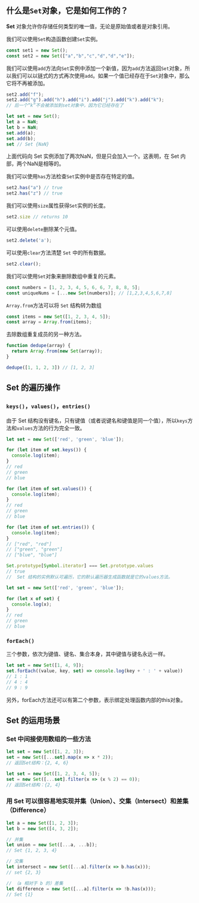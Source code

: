 ## 什么是`Set`对象，它是如何工作的？

**Set** 对象允许你存储任何类型的唯一值，无论是原始值或者是对象引用。

我们可以使用`Set`构造函数创建`Set`实例。

```javascript
const set1 = new Set();
const set2 = new Set(["a","b","c","d","d","e"]);
```

我们可以使用`add`方法向`Set`实例中添加一个新值，因为`add`方法返回`Set`对象，所以我们可以以链式的方式再次使用`add`。如果一个值已经存在于`Set`对象中，那么它将不再被添加。

```javascript
set2.add("f");
set2.add("g").add("h").add("i").add("j").add("k").add("k");
// 后一个“k”不会被添加到set对象中，因为它已经存在了
```

```js
let set = new Set();
let a = NaN;
let b = NaN;
set.add(a);
set.add(b);
set // Set {NaN}
```
上面代码向 Set 实例添加了两次NaN，但是只会加入一个。这表明，在 Set 内部，两个NaN是相等的。

我们可以使用`has`方法检查`Set`实例中是否存在特定的值。

```javascript
set2.has("a") // true
set2.has("z") // true
```

我们可以使用`size`属性获得`Set`实例的长度。

```javascript
set2.size // returns 10
```

可以使用`delete`删除某个元值。
```js
set2.delete('a');
```

可以使用`clear`方法清楚 `Set` 中的所有数据。

```javascript
set2.clear();
```

我们可以使用`Set`对象来删除数组中重复的元素。

```javascript
const numbers = [1, 2, 3, 4, 5, 6, 6, 7, 8, 8, 5];
const uniqueNums = [...new Set(numbers)]; // [1,2,3,4,5,6,7,8]
```

`Array.from`方法可以将 `Set` 结构转为数组
```js
const items = new Set([1, 2, 3, 4, 5]);
const array = Array.from(items);
```
去除数组重复成员的另一种方法。
```js
function dedupe(array) {
  return Array.from(new Set(array));
}

dedupe([1, 1, 2, 3]) // [1, 2, 3]
```

## Set 的遍历操作
### `keys()`，`values()`，`entries()`
由于 Set 结构没有键名，只有键值（或者说键名和键值是同一个值），所以`keys`方法和`values`方法的行为完全一致。
```js 
let set = new Set(['red', 'green', 'blue']);

for (let item of set.keys()) {
  console.log(item);
}
// red
// green
// blue

for (let item of set.values()) {
  console.log(item);
}
// red
// green
// blue

for (let item of set.entries()) {
  console.log(item);
}
// ["red", "red"]
// ["green", "green"]
// ["blue", "blue"]
```
```js
Set.prototype[Symbol.iterator] === Set.prototype.values
// true
//  Set 结构的实例默认可遍历，它的默认遍历器生成函数就是它的values方法。

let set = new Set(['red', 'green', 'blue']);

for (let x of set) {
  console.log(x);
}
// red
// green
// blue
```

### `forEach()`
三个参数，依次为键值、键名、集合本身，其中键值与键名永远一样。

```js
let set = new Set([1, 4, 9]);
set.forEach((value, key, set) => console.log(key + ' : ' + value))
// 1 : 1
// 4 : 4
// 9 : 9
```
另外，forEach方法还可以有第二个参数，表示绑定处理函数内部的this对象。

## Set 的运用场景
### Set 中间接使用数组的一些方法

```js
let set = new Set([1, 2, 3]);
set = new Set([...set].map(x => x * 2));
// 返回Set结构：{2, 4, 6}

let set = new Set([1, 2, 3, 4, 5]);
set = new Set([...set].filter(x => (x % 2) == 0));
// 返回Set结构：{2, 4}
```

### 用 Set 可以很容易地实现并集（Union）、交集（Intersect）和差集（Difference）
```js
let a = new Set([1, 2, 3]);
let b = new Set([4, 3, 2]);

// 并集
let union = new Set([...a, ...b]);
// Set {1, 2, 3, 4}

// 交集
let intersect = new Set([...a].filter(x => b.has(x)));
// set {2, 3}

// （a 相对于 b 的）差集
let difference = new Set([...a].filter(x => !b.has(x)));
// Set {1}
```